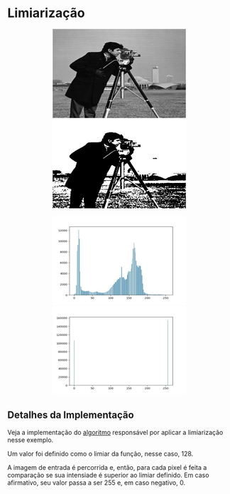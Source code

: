 # Limiarização

<p align="center">
    <img src="../readmeImg/cameramen.jpg" width="300px" height="200px">
    <img src="../readmeImg/cameramen_output.jpg" width="300px" height="200px">
</p>

<p align="center">
    <img src="./readmeImg/hist_cameramen_input.jpg" width="300px" height="200px">
    <img src="./readmeImg/hist_cameramen_output.jpg" width="300px" height="200px">
</p>

## Detalhes da Implementação

Veja a implementação do [algoritmo](limiarizacao.py) responsável por aplicar a limiarização nesse exemplo.

Um valor foi definido como o limiar da função, nesse caso, 128.

A imagem de entrada é percorrida e, então, para cada pixel é feita a comparação se sua intensiade é superior ao limiar definido. Em caso afirmativo, seu valor passa a ser 255 e, em caso negativo, 0.

